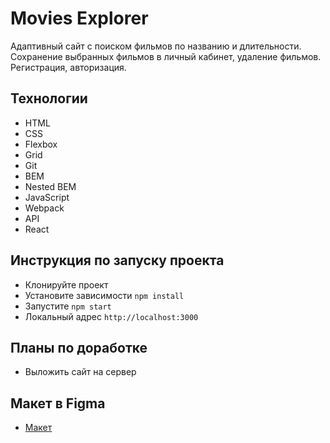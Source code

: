 # Movies Explorer

Адаптивный сайт с поиском фильмов по названию и длительности. Сохранение выбранных фильмов в личный кабинет, удаление фильмов. Регистрация, авторизация.

## Технологии

* HTML
* CSS
* Flexbox
* Grid
* Git
* BEM
* Nested BEM
* JavaScript
* Webpack
* API
* React

## Инструкция по запуску проекта

* Клонируйте проект
* Установите зависимости `npm install`
* Запустите `npm start`
* Локальный адрес `http://localhost:3000`

## Планы по доработке

* Выложить сайт на сервер

## Макет в Figma

* [Макет](https://www.figma.com/file/x3rMakkGqdmGhCzbyPGLBN/Diploma-(Copy)?type=design&node-id=891%3A3857&t=EqhSxb9mZ1oWDUlO-1)


